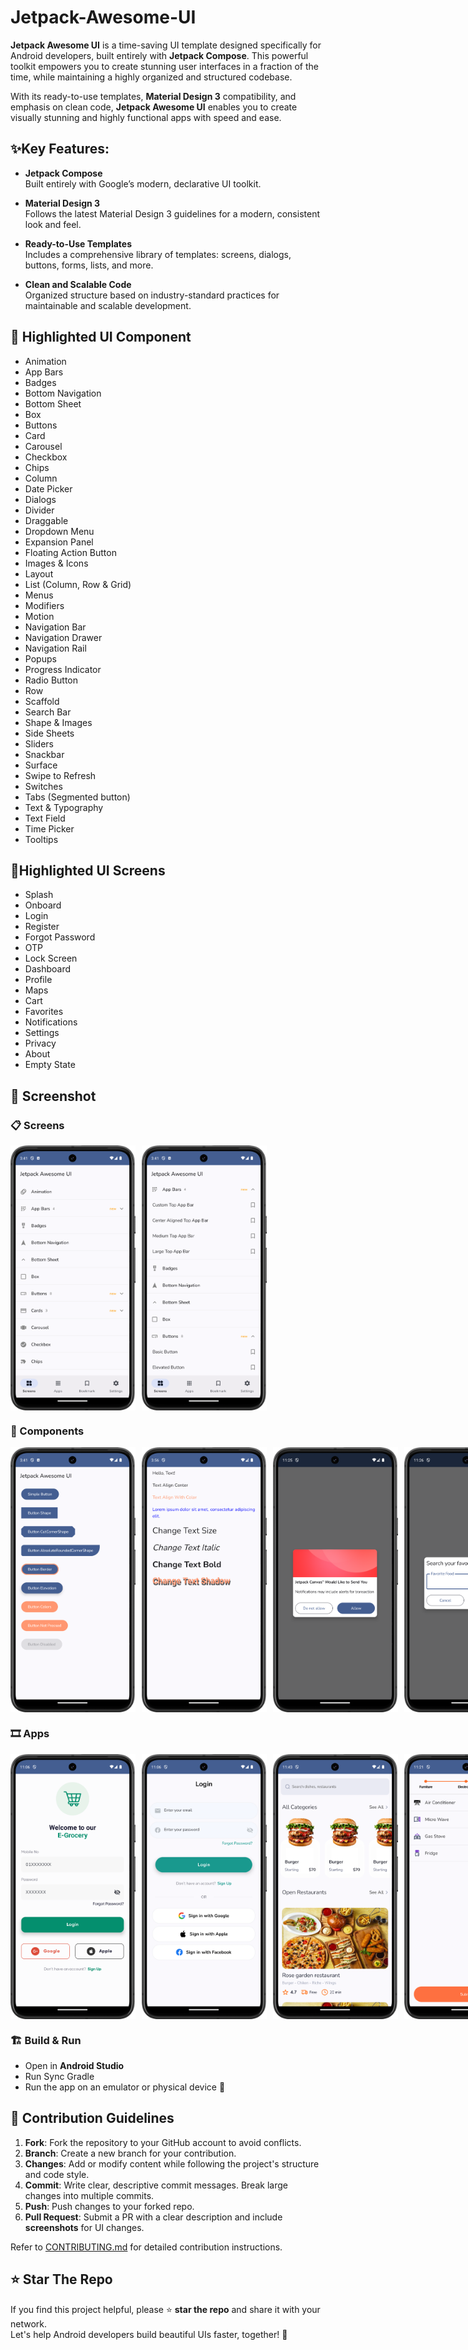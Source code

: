 # Jetpack-Awesome-UI

**Jetpack Awesome UI** is a time-saving UI template designed specifically for Android developers,
built entirely with **Jetpack Compose**. This powerful toolkit empowers you to create stunning user
interfaces
in a fraction of the time, while maintaining a highly organized and structured codebase.

With its ready-to-use templates, **Material Design 3** compatibility, and emphasis on clean code,
**Jetpack Awesome UI** enables you to create visually stunning and highly functional apps with speed
and
ease.

## ✨Key Features:

- **Jetpack Compose**  
  Built entirely with Google’s modern, declarative UI toolkit.

- **Material Design 3**  
  Follows the latest Material Design 3 guidelines for a modern, consistent look and feel.

- **Ready-to-Use Templates**  
  Includes a comprehensive library of templates: screens, dialogs, buttons, forms, lists, and more.

- **Clean and Scalable Code**  
  Organized structure based on industry-standard practices for maintainable and scalable
  development.

## 🧩 Highlighted UI Component

- Animation
- App Bars
- Badges
- Bottom Navigation
- Bottom Sheet
- Box
- Buttons
- Card
- Carousel
- Checkbox
- Chips
- Column
- Date Picker
- Dialogs
- Divider
- Draggable
- Dropdown Menu
- Expansion Panel
- Floating Action Button
- Images & Icons
- Layout
- List (Column, Row & Grid)
- Menus
- Modifiers
- Motion
- Navigation Bar
- Navigation Drawer
- Navigation Rail
- Popups
- Progress Indicator
- Radio Button
- Row
- Scaffold
- Search Bar
- Shape & Images
- Side Sheets
- Sliders
- Snackbar
- Surface
- Swipe to Refresh
- Switches
- Tabs (Segmented button)
- Text & Typography
- Text Field
- Time Picker
- Tooltips

## 📱Highlighted UI Screens

- Splash
- Onboard
- Login
- Register
- Forgot Password
- OTP
- Lock Screen
- Dashboard
- Profile
- Maps
- Cart
- Favorites
- Notifications
- Settings
- Privacy
- About
- Empty State

## 📸 Screenshot

### 📋 Screens

<div style="display: flex; flex-direction: row; gap: 10px;">
    <img src="screenshots/home-1.png" width="200"/>
    <img src="screenshots/home-2.png" width="200"/>
</div>

### 🧩 Components

<div style="display: flex; flex-direction: row; gap: 10px;">
    <img src="screenshots/button-1.png" width="200"/>
    <img src="screenshots/text-1.png" width="200"/>
    <img src="screenshots/dialog_sample-1.png" width="200"/>
    <img src="screenshots/dialog_sample-2.png" width="200"/>
</div>

### 🎞️ Apps

<div style="display: flex; flex-direction: row; gap: 10px;">
    <img src="screenshots/login_screen-1.png" width="200"/>
    <img src="screenshots/login_screen-2.png" width="200"/>
    <img src="screenshots/foodie_home_screen.png" width="200"/>
    <img src="screenshots/checkout_sample-1.png" width="200"/>
</div>

### 🏗️ Build & Run

- Open in **Android Studio**
- Run Sync Gradle
- Run the app on an emulator or physical device 🚀

## 🤝 Contribution Guidelines

1. **Fork**: Fork the repository to your GitHub account to avoid conflicts.
2. **Branch**: Create a new branch for your contribution.
3. **Changes**: Add or modify content while following the project's structure and code style.
4. **Commit**: Write clear, descriptive commit messages. Break large changes into multiple commits.
5. **Push**: Push changes to your forked repo.
6. **Pull Request**: Submit a PR with a clear description and include **screenshots** for UI
   changes.

Refer to [CONTRIBUTING.md](./CONTRIBUTING.md) for detailed contribution instructions.

## ⭐ Star The Repo

If you find this project helpful, please ⭐️ **star the repo** and share it with your network.  
Let's help Android developers build beautiful UIs faster, together! 💪



